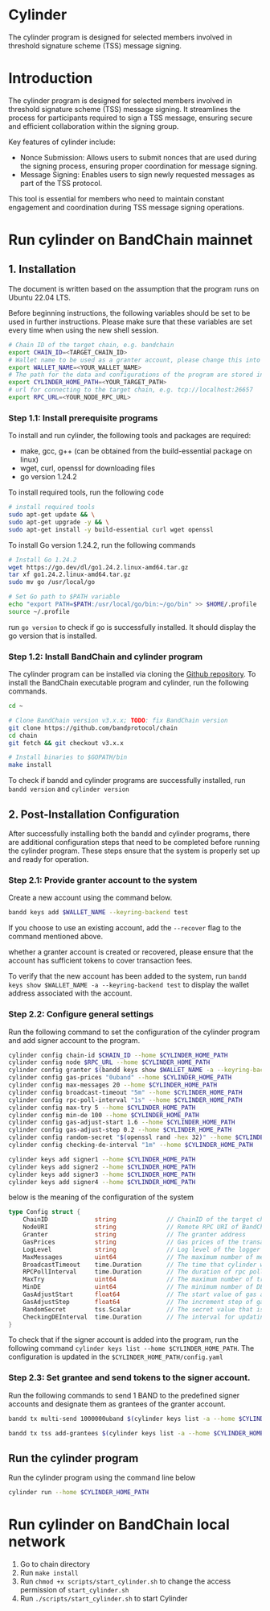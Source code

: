 # Cylinder

The cylinder program is designed for selected members involved in threshold signature scheme (TSS) message signing.

# Introduction

The cylinder program is designed for selected members involved in threshold signature scheme (TSS) message signing. It streamlines the process for participants required to sign a TSS message, ensuring secure and efficient collaboration within the signing group.

Key features of cylinder include:

- Nonce Submission: Allows users to submit nonces that are used during the signing process, ensuring proper coordination for message signing.
- Message Signing: Enables users to sign newly requested messages as part of the TSS protocol.

This tool is essential for members who need to maintain constant engagement and coordination during TSS message signing operations.

# Run cylinder on BandChain mainnet

## 1. Installation

The document is written based on the assumption that the program runs on Ubuntu 22.04 LTS.

Before beginning instructions, the following variables should be set to be used in further instructions. Please make sure that these variables are set every time when using the new shell session.

```sh
# Chain ID of the target chain, e.g. bandchain
export CHAIN_ID=<TARGET_CHAIN_ID>
# Wallet name to be used as a granter account, please change this into your name (no whitespace).
export WALLET_NAME=<YOUR_WALLET_NAME>
# The path for the data and configurations of the program are stored in, e.g. $HOME/.cylinder-account1
export CYLINDER_HOME_PATH=<YOUR_TARGET_PATH>
# url for connecting to the target chain, e.g. tcp://localhost:26657
export RPC_URL=<YOUR_NODE_RPC_URL>
```

### Step 1.1: Install prerequisite programs

To install and run cylinder, the following tools and packages are required:

- make, gcc, g++ (can be obtained from the build-essential package on linux)
- wget, curl, openssl for downloading files
- go version 1.24.2

To install required tools, run the following code

```sh
# install required tools
sudo apt-get update && \
sudo apt-get upgrade -y && \
sudo apt-get install -y build-essential curl wget openssl
```

To install Go version 1.24.2, run the following commands

```sh
# Install Go 1.24.2
wget https://go.dev/dl/go1.24.2.linux-amd64.tar.gz
tar xf go1.24.2.linux-amd64.tar.gz
sudo mv go /usr/local/go

# Set Go path to $PATH variable
echo "export PATH=$PATH:/usr/local/go/bin:~/go/bin" >> $HOME/.profile
source ~/.profile
```

run `go version` to check if go is successfully installed. It should display the go version that is installed.

### Step 1.2: Install BandChain and cylinder program

The cylinder program can be installed via cloning the [Github repository](https://github.com/bandprotocol/chain). To install the BandChain executable program and cylinder, run the following commands.

```sh
cd ~

# Clone BandChain version v3.x.x; TODO: fix BandChain version
git clone https://github.com/bandprotocol/chain
cd chain
git fetch && git checkout v3.x.x

# Install binaries to $GOPATH/bin
make install
```

To check if bandd and cylinder programs are successfully installed, run `bandd version` and `cylinder version`

## 2. Post-Installation Configuration

After successfully installing both the bandd and cylinder programs, there are additional configuration steps that need to be completed before running the cylinder program. These steps ensure that the system is properly set up and ready for operation.

### Step 2.1: Provide granter account to the system

Create a new account using the command below.

```sh
bandd keys add $WALLET_NAME --keyring-backend test
```

If you choose to use an existing account, add the `--recover` flag to the command mentioned above.

whether a granter account is created or recovered, please ensure that the account has sufficient tokens to cover transaction fees.

To verify that the new account has been added to the system, run `bandd keys show $WALLET_NAME -a --keyring-backend test` to display the wallet address associated with the account.

### Step 2.2: Configure general settings

Run the following command to set the configuration of the cylinder program and add signer account to the program.

```sh
cylinder config chain-id $CHAIN_ID --home $CYLINDER_HOME_PATH
cylinder config node $RPC_URL --home $CYLINDER_HOME_PATH
cylinder config granter $(bandd keys show $WALLET_NAME -a --keyring-backend test) --home $CYLINDER_HOME_PATH
cylinder config gas-prices "0uband" --home $CYLINDER_HOME_PATH
cylinder config max-messages 20 --home $CYLINDER_HOME_PATH
cylinder config broadcast-timeout "5m" --home $CYLINDER_HOME_PATH
cylinder config rpc-poll-interval "1s" --home $CYLINDER_HOME_PATH
cylinder config max-try 5 --home $CYLINDER_HOME_PATH
cylinder config min-de 100 --home $CYLINDER_HOME_PATH
cylinder config gas-adjust-start 1.6 --home $CYLINDER_HOME_PATH
cylinder config gas-adjust-step 0.2 --home $CYLINDER_HOME_PATH
cylinder config random-secret "$(openssl rand -hex 32)" --home $CYLINDER_HOME_PATH
cylinder config checking-de-interval "1m" --home $CYLINDER_HOME_PATH

cylinder keys add signer1 --home $CYLINDER_HOME_PATH
cylinder keys add signer2 --home $CYLINDER_HOME_PATH
cylinder keys add signer3 --home $CYLINDER_HOME_PATH
cylinder keys add signer4 --home $CYLINDER_HOME_PATH
```

below is the meaning of the configuration of the system

```go
type Config struct {
	ChainID          	string        		// ChainID of the target chain
	NodeURI          	string        		// Remote RPC URI of BandChain node to connect to
	Granter          	string        		// The granter address
	GasPrices        	string        		// Gas prices of the transaction
	LogLevel         	string        		// Log level of the logger
	MaxMessages      	uint64        		// The maximum number of messages in a transaction
	BroadcastTimeout 	time.Duration 		// The time that cylinder will wait for tx commit
	RPCPollInterval  	time.Duration 		// The duration of rpc poll interval
	MaxTry           	uint64        		// The maximum number of tries to submit a report transaction
	MinDE            	uint64        		// The minimum number of DE
	GasAdjustStart   	float64       		// The start value of gas adjustment
	GasAdjustStep    	float64       		// The increment step of gas adjustment
	RandomSecret     	tss.Scalar    		// The secret value that is used for random D,E
	CheckingDEInterval 	time.Duration  		// The interval for updating DE
}
```

To check that if the signer account is added into the program, run the following command
`cylinder keys list --home $CYLINDER_HOME_PATH`. The configuration is updated in the `$CYLINDER_HOME_PATH/config.yaml`

### Step 2.3: Set grantee and send tokens to the signer account.

Run the following commands to send 1 BAND to the predefined signer accounts and designate them as grantees of the granter account.

```sh
bandd tx multi-send 1000000uband $(cylinder keys list -a --home $CYLINDER_HOME_PATH) --gas-prices 0.0025uband --keyring-backend test --chain-id $CHAIN_ID --from $WALLET_NAME -b sync -y --node $RPC_URL

bandd tx tss add-grantees $(cylinder keys list -a --home $CYLINDER_HOME_PATH) --gas-prices 0.0025uband --keyring-backend test --chain-id $CHAIN_ID --gas 350000 --from $WALLET_NAME -b sync -y --node $RPC_URL
```

## Run the cylinder program

Run the cylinder program using the command line below

```sh
cylinder run --home $CYLINDER_HOME_PATH
```

# Run cylinder on BandChain local network

1. Go to chain directory
2. Run `make install`
3. Run `chmod +x scripts/start_cylinder.sh` to change the access permission of `start_cylinder.sh`
4. Run `./scripts/start_cylinder.sh` to start Cylinder
